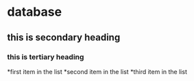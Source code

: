 database
========
## this is secondary heading
### this is tertiary heading

*first item in the list
*second item in the list
*third item in the list
